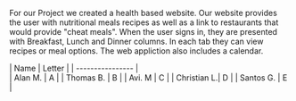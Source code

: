 For our Project we created a health based website. Our website provides the user with nutritional meals recipes as well as a link to restaurants that would provide "cheat meals". When the user signs in, they are presented with Breakfast, Lunch and Dinner columns. In each tab they can view recipes or meal options. The web appliction also includes a calendar.


| Name  | Letter   |
| ---------------- |   
| Alan  M.    | A  |
| Thomas B.   | B  |
| Avi. M      | C  |
| Christian L.| D  |
| Santos G.   | E  |